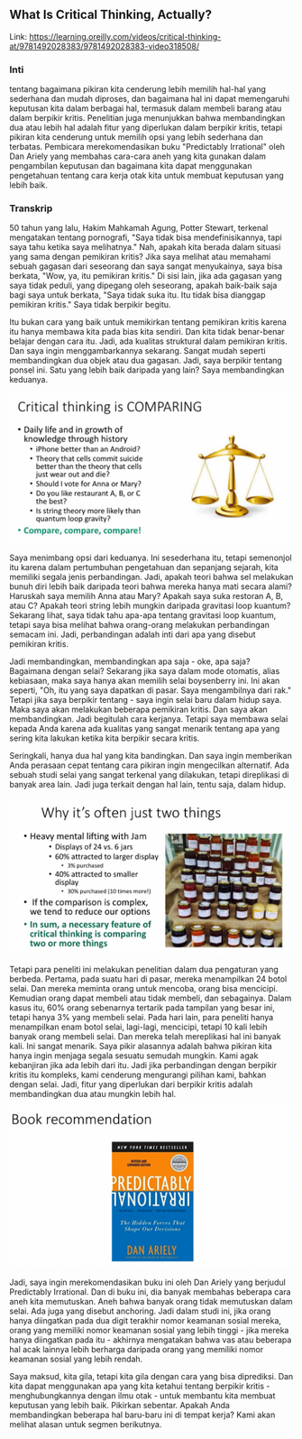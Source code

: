 
## What Is Critical Thinking,  Actually?

Link: <https://learning.oreilly.com/videos/critical-thinking-at/9781492028383/9781492028383-video318508/>

### Inti

tentang bagaimana pikiran kita cenderung lebih memilih hal-hal yang sederhana dan mudah diproses, dan bagaimana hal ini dapat memengaruhi keputusan kita dalam berbagai hal, termasuk dalam membeli barang atau dalam berpikir kritis. Penelitian juga menunjukkan bahwa membandingkan dua atau lebih hal adalah fitur yang diperlukan dalam berpikir kritis, tetapi pikiran kita cenderung untuk memilih opsi yang lebih sederhana dan terbatas. Pembicara merekomendasikan buku "Predictably Irrational" oleh Dan Ariely yang membahas cara-cara aneh yang kita gunakan dalam pengambilan keputusan dan bagaimana kita dapat menggunakan pengetahuan tentang cara kerja otak kita untuk membuat keputusan yang lebih baik.

### Transkrip

50 tahun yang lalu, Hakim Mahkamah Agung, Potter Stewart, terkenal mengatakan tentang pornografi, "Saya tidak bisa mendefinisikannya, tapi saya tahu ketika saya melihatnya." Nah, apakah kita berada dalam situasi yang sama dengan pemikiran kritis? Jika saya melihat atau memahami sebuah gagasan dari seseorang dan saya sangat menyukainya, saya bisa berkata, "Wow, ya, itu pemikiran kritis." Di sisi lain, jika ada gagasan yang saya tidak peduli, yang dipegang oleh seseorang, apakah baik-baik saja bagi saya untuk berkata, "Saya tidak suka itu. Itu tidak bisa dianggap pemikiran kritis." Saya tidak berpikir begitu.

Itu bukan cara yang baik untuk memikirkan tentang pemikiran kritis karena itu hanya membawa kita pada bias kita sendiri. Dan kita tidak benar-benar belajar dengan cara itu. Jadi, ada kualitas struktural dalam pemikiran kritis. Dan saya ingin menggambarkannya sekarang. Sangat mudah seperti membandingkan dua objek atau dua gagasan. Jadi, saya berpikir tentang ponsel ini. Satu yang lebih baik daripada yang lain? Saya membandingkan keduanya.

![critical thingking is comparing](assets/20230427092500.png)

Saya menimbang opsi dari keduanya. Ini sesederhana itu, tetapi semenonjol itu karena dalam pertumbuhan pengetahuan dan sepanjang sejarah, kita memiliki segala jenis perbandingan. Jadi, apakah teori bahwa sel melakukan bunuh diri lebih baik daripada teori bahwa mereka hanya mati secara alami? Haruskah saya memilih Anna atau Mary? Apakah saya suka restoran A, B, atau C? Apakah teori string lebih mungkin daripada gravitasi loop kuantum? Sekarang lihat, saya tidak tahu apa-apa tentang gravitasi loop kuantum, tetapi saya bisa melihat bahwa orang-orang melakukan perbandingan semacam ini. Jadi, perbandingan adalah inti dari apa yang disebut pemikiran kritis.

Jadi membandingkan, membandingkan apa saja - oke, apa saja? Bagaimana dengan selai? Sekarang jika saya dalam mode otomatis, alias kebiasaan, maka saya hanya akan memilih selai boysenberry ini. Ini akan seperti, "Oh, itu yang saya dapatkan di pasar. Saya mengambilnya dari rak." Tetapi jika saya berpikir tentang - saya ingin selai baru dalam hidup saya. Maka saya akan melakukan beberapa pemikiran kritis. Dan saya akan membandingkan. Jadi begitulah cara kerjanya. Tetapi saya membawa selai kepada Anda karena ada kualitas yang sangat menarik tentang apa yang sering kita lakukan ketika kita berpikir secara kritis.

Seringkali, hanya dua hal yang kita bandingkan. Dan saya ingin memberikan Anda perasaan cepat tentang cara pikiran ingin mengecilkan alternatif. Ada sebuah studi selai yang sangat terkenal yang dilakukan, tetapi direplikasi di banyak area lain. Jadi juga terkait dengan hal lain, tentu saja, dalam hidup.

![why is often just two things](assets/20230427093005.png)

Tetapi para peneliti ini melakukan penelitian dalam dua pengaturan yang berbeda. Pertama, pada suatu hari di pasar, mereka menampilkan 24 botol selai. Dan mereka meminta orang untuk mencoba, orang bisa mencicipi. Kemudian orang dapat membeli atau tidak membeli, dan sebagainya. Dalam kasus itu, 60% orang sebenarnya tertarik pada tampilan yang besar ini, tetapi hanya 3% yang membeli selai. Pada hari lain, para peneliti hanya menampilkan enam botol selai, lagi-lagi, mencicipi, tetapi 10 kali lebih banyak orang membeli selai. Dan mereka telah mereplikasi hal ini banyak kali. Ini sangat menarik. Saya pikir alasannya adalah bahwa pikiran kita hanya ingin menjaga segala sesuatu semudah mungkin. Kami agak kebanjiran jika ada lebih dari itu. Jadi jika perbandingan dengan berpikir kritis itu kompleks, kami cenderung mengurangi pilihan kami, bahkan dengan selai. Jadi, fitur yang diperlukan dari berpikir kritis adalah membandingkan dua atau mungkin lebih hal.

![book recommendation](assets/20230427093110.png)

Jadi, saya ingin merekomendasikan buku ini oleh Dan Ariely yang berjudul Predictably Irrational. Dan di buku ini, dia banyak membahas beberapa cara aneh kita memutuskan. Aneh bahwa banyak orang tidak memutuskan dalam selai. Ada juga yang disebut anchoring. Jadi dalam studi ini, jika orang hanya diingatkan pada dua digit terakhir nomor keamanan sosial mereka, orang yang memiliki nomor keamanan sosial yang lebih tinggi - jika mereka hanya diingatkan pada itu - akhirnya mengatakan bahwa vas atau beberapa hal acak lainnya lebih berharga daripada orang yang memiliki nomor keamanan sosial yang lebih rendah.

Saya maksud, kita gila, tetapi kita gila dengan cara yang bisa diprediksi. Dan kita dapat menggunakan apa yang kita ketahui tentang berpikir kritis - menghubungkannya dengan ilmu otak - untuk membantu kita membuat keputusan yang lebih baik. Pikirkan sebentar. Apakah Anda membandingkan beberapa hal baru-baru ini di tempat kerja? Kami akan melihat alasan untuk segmen berikutnya.
